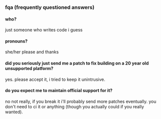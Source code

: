 ### fqa (frequently questioned answers)

#### who?
just someone who writes code i guess

#### pronouns?
she/her please and thanks

#### did you seriously just send me a patch to fix building on a 20 year old unsupported platform?
yes. please accept it, i tried to keep it unintrusive.

#### do you expect me to maintain official support for it?
no not really, if you break it i'll probably send more patches eventually. you don't need to ci it or anything (though you actually could if you really wanted).
